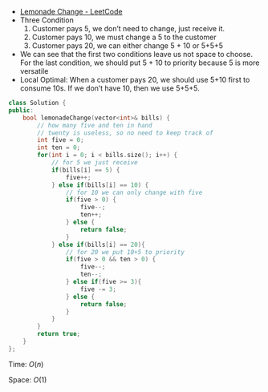 - [Lemonade Change - LeetCode](https://leetcode.com/problems/lemonade-change/description/)
- Three Condition
    1. Customer pays 5, we don’t need to change, just receive it.
    2. Customer pays 10, we must change a 5 to the customer
    3. Customer pays 20, we can either change 5 + 10 or 5+5+5
- We can see that the first two conditions leave us not space to choose. For the last condition, we should put 5 + 10 to priority because 5 is more versatile
- Local Optimal: When a customer pays 20, we should use 5+10 first to consume 10s. If we don’t have 10, then we use 5+5+5.

```C++
class Solution {
public:
    bool lemonadeChange(vector<int>& bills) {
        // how many five and ten in hand
        // twenty is useless, so no need to keep track of
        int five = 0;
        int ten = 0;
        for(int i = 0; i < bills.size(); i++) {
            // for 5 we just receive
            if(bills[i] == 5) {
                five++;
            } else if(bills[i] == 10) {
                // for 10 we can only change with five
                if(five > 0) {
                    five--;
                    ten++;
                } else {
                    return false;
                }
            } else if(bills[i] == 20){
                // for 20 we put 10+5 to priority
                if(five > 0 && ten > 0) {
                    five--;
                    ten--;
                } else if(five >= 3){
                    five -= 3;
                } else {
                    return false;
                }
            }
        }
        return true; 
    }
};
```

Time: $O(n)$﻿

Space: $O(1)$